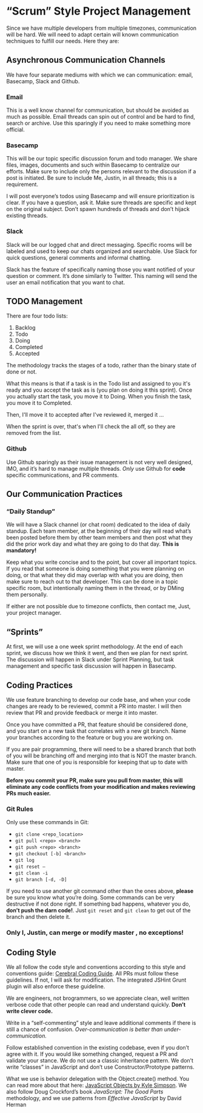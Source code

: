 # “Scrum” Style Project Management

Since we have multiple developers from multiple timezones, communication will be hard. We will need to adapt certain will known communication techniques to fulfill our needs. Here they are:

## Asynchronous Communication Channels

We have four separate mediums with which we can communication: email, Basecamp, Slack and Github.

### Email

This is a well know channel for communication, but should be avoided as much as possible. Email threads can spin out of control and be hard to find, search or archive. Use this sparingly if you need to make something more official.

### Basecamp

This will be our topic specific discussion forum and todo manager. We share files, images, documents and such within Basecamp to centralize our efforts. Make sure to include only the persons relevant to the discussion if a post is initiated. Be sure to include Me, Justin, in all threads; this is a requirement.

I will post everyone’s todos using Basecamp and will ensure prioritization is clear. If you have a question, ask it. Make sure threads are specific and kept on the original subject. Don’t spawn hundreds of threads and don’t hijack existing threads.

### Slack

Slack will be our logged chat and direct messaging. Specific rooms will be labeled and used to keep our chats organized and searchable. Use Slack for quick questions, general comments and informal chatting.

Slack has the feature of specifically naming those you want notified of your question or comment. It’s done similarly to Twitter. This naming will send the user an email notification that you want to chat.

## TODO Management

There are four todo lists:

1. Backlog
2. Todo
3. Doing
4. Completed
5. Accepted

The methodology tracks the stages of a todo, rather than the binary state of done or not.

What this means is that if a task is in the Todo list and assigned to you it's ready and you accept the task as is (you plan on doing it this sprint). Once you actually start the task, you move it to Doing. When you finish the task, you move it to Completed.

Then, I'll move it to accepted after I've reviewed it, merged it …

When the sprint is over, that's when I'll check the all off, so they are removed from the list.

### Github

Use Github sparingly as their issue management is not very well designed, IMO, and it’s hard to manage multiple threads. *Only* use Github for **code** specific communications, and PR comments.

## Our Communication Practices

### “Daily Standup”

We will have a Slack channel (or chat room) dedicated to the idea of daily standup. Each team member, at the beginning of their day will read what’s been posted before them by other team members and then post what they did the prior work day and what they are going to do that day. **This is mandatory!**

Keep what you write concise and to the point, but cover all important topics. If you read that someone is doing something that you were planning on doing, or that what they did may overlap with what you are doing, then make sure to reach out to that developer. This can be done in a topic specific room, but intentionally naming them in the thread, or by DMing them personally.

If either are not possible due to timezone conflicts, then contact me, Just, your project manager.

## “Sprints”

At first, we will use a one week sprint methodology. At the end of each sprint, we discuss how we think it went, and then we plan for next sprint. The discussion will happen in Slack under Sprint Planning, but task management and specific task discussion will happen in Basecamp.

## Coding Practices

We use feature branching to develop our code base, and when your code changes are ready to be reviewed, commit a PR into master. I will then review that PR and provide feedback or merge it into master.

Once you have committed a PR, that feature should be considered done, and you start on a new task that correlates with a new git branch. Name your branches according to the feature or bug you are working on.

If you are pair programming, there will need to be a shared branch that both of you will be branching off and merging into that is NOT the master branch. Make sure that one of you is responsible for keeping that up to date with master.

**Before you commit your PR, make sure you pull from master, this will eliminate any code conflicts from your modification and makes reviewing PRs much easier.**

### Git Rules

Only use these commands in Git:

- `git clone <repo_location>`
- `git pull <repo> <branch>`
- `git push <repo> <branch>`
- `git checkout [-b] <branch>`
- `git log`
- `git reset —`
- `git clean -i`
- `git branch [-d, -D]`

If you need to use another git command other than the ones above, **please** be sure you know what you’re doing. Some commands can be very destructive if not done right. If something bad happens, whatever you do, **don’t push the darn code!**. Just `git reset` and `git clean` to get out of the branch and then delete it.

### Only I, Justin, can merge or modify master , no exceptions!

## Coding Style

We all follow the code style and conventions according to this style and conventions guide: [Cerebral Coding Guide](https://github.com/cerebralix/cerebral-coding-guide). All PRs must follow these guidelines. If not, I will ask for modification. The integrated JSHint Grunt plugin will also enforce these guideline.

We are engineers, not brogrammers, so we appreciate clean, well written verbose code that other people can read and understand quickly. **Don’t write clever code.** 

Write in a “self-commenting” style and leave additional comments if there is still a chance of confusion. *Over-communication is better than under-communication.*

Follow established convention in the existing codebase, even if you don’t agree with it. If you would like something changed, request a PR and validate your stance. We do not use a classic inheritance pattern. We don’t write “classes” in JavaScript and don’t use Constructor/Prototype patterns.

What we use is behavior delegation with the Object.create() method. You can read more about that here: [JavaScript Objects by Kyle Simpson](http://davidwalsh.name/javascript-objects). We also follow Doug Crockford’s book *JavaScript: The Good Parts* methodology, and we use patterns from *Effective JavaScript* by David Herman
